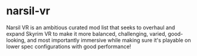 # narsil-vr
Narsil VR is an ambitious curated mod list that seeks to overhaul and expand Skyrim VR to make it more balanced, challenging, varied, good-looking, and most importantly immersive while making sure it's playable on lower spec configurations with good performance!
